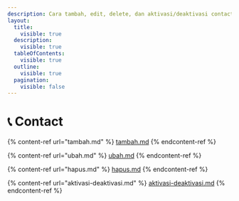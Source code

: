 ```yaml
---
description: Cara tambah, edit, delete, dan aktivasi/deaktivasi contact footer.
layout:
  title:
    visible: true
  description:
    visible: true
  tableOfContents:
    visible: true
  outline:
    visible: true
  pagination:
    visible: false
---
```


# 📞 Contact

{% content-ref url="tambah.md" %}
[tambah.md](tambah.md)
{% endcontent-ref %}

{% content-ref url="ubah.md" %}
[ubah.md](ubah.md)
{% endcontent-ref %}

{% content-ref url="hapus.md" %}
[hapus.md](hapus.md)
{% endcontent-ref %}

{% content-ref url="aktivasi-deaktivasi.md" %}
[aktivasi-deaktivasi.md](aktivasi-deaktivasi.md)
{% endcontent-ref %}

